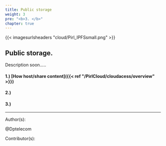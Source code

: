 ```yaml
---
title: Public storage
weight: 3
pre: "<b>3. </b>"
chapter: true
---
```

{{< imagesurlsheaders "cloud/Pirl_IPFSsmall.png"  >}}


## Public storage.

Description soon.....



#### 1.) [How host/share content]({{< ref "/PirlCloud/cloudacess/overview" >}})
#### 2.) 
#### 3.) 













---
Author(s):


@Dptelecom


Contributor(s):
